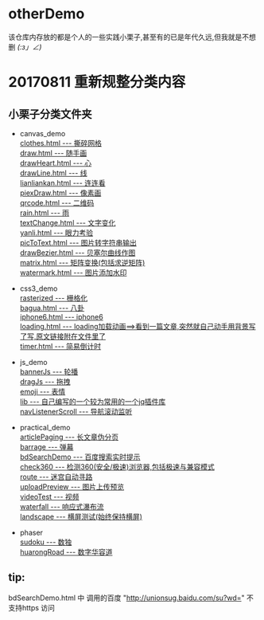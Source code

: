 # otherDemo
  该仓库内存放的都是个人的一些实践小栗子,甚至有的已是年代久远,但我就是不想删 _(:з」∠)_

# 20170811 重新规整分类内容 
## 小栗子分类文件夹
- canvas_demo  
	[clothes.html --- 撕碎网格](https://erdayo.github.io/otherDemo/canvas_demo/clothes.html)  
	[draw.html --- 随手画](https://erdayo.github.io/otherDemo/canvas_demo/draw.html)  
	[drawHeart.html --- 心](https://erdayo.github.io/otherDemo/canvas_demo/drawHeart.html)  
	[drawLine.html --- 线](https://erdayo.github.io/otherDemo/canvas_demo/drawLine.html)  
	[lianliankan.html --- 连连看](https://erdayo.github.io/otherDemo/canvas_demo/lianliankan.html)  
	[piexDraw.html --- 像素画](https://erdayo.github.io/otherDemo/canvas_demo/piexDraw.html)  
	[qrcode.html --- 二维码](https://erdayo.github.io/otherDemo/canvas_demo/qrcode.html)  
	[rain.html --- 雨](https://erdayo.github.io/otherDemo/canvas_demo/rain.html)  
	[textChange.html --- 文字变化](https://erdayo.github.io/otherDemo/canvas_demo/textChange.html)  
	[yanli.html --- 眼力考验](https://erdayo.github.io/otherDemo/canvas_demo/yanli.html)  
	[picToText.html --- 图片转字符串输出](https://erdayo.github.io/otherDemo/canvas_demo/picToText.html)  
	[drawBezier.html --- 贝塞尔曲线作图](https://erdayo.github.io/otherDemo/canvas_demo/drawBezier.html)   
	[matrix.html --- 矩阵变换(包括求逆矩阵)](https://erdayo.github.io/otherDemo/canvas_demo/matrix.html)   
	[watermark.html --- 图片添加水印](https://erdayo.github.io/otherDemo/canvas_demo/watermark.html)   	
	
- css3_demo	  
	[rasterized --- 栅格化](https://erdayo.github.io/otherDemo/css3_demo/rasterized/index.html)  
	[bagua.html --- 八卦](https://erdayo.github.io/otherDemo/css3_demo/bagua.html)  
	[iphone6.html --- iphone6](https://erdayo.github.io/otherDemo/css3_demo/iphone6.html)  
	[loading.html --- loading加载动画==>看到一篇文章,突然就自己动手用背景写了写,原文链接附在文件里了](https://erdayo.github.io/otherDemo/css3_demo/loading.html) 	  
	[timer.html --- 简易倒计时](https://erdayo.github.io/otherDemo/css3_demo/timer.html)  

 	
- js_demo  
	[bannerJs --- 轮播](https://erdayo.github.io/otherDemo/js_demo/bannerJs/banner.html)  
	[dragJs --- 拖拽](https://erdayo.github.io/otherDemo/js_demo/dragJs/index.html)  
	[emoji --- 表情](https://erdayo.github.io/otherDemo/js_demo/emoji/index.html)  
	[lib --- 自己编写的一个较为常用的一个jq插件库](https://erdayo.github.io/otherDemo/js_demo/lib/index.html)   
	[navListenerScroll --- 导航滚动监听](https://erdayo.github.io/otherDemo/js_demo/navListenerScroll/index.html) 
	
- practical_demo  
	[articlePaging --- 长文章伪分页](https://erdayo.github.io/otherDemo/practical_demo/articlePaging.html)  
	[barrage --- 弹幕](https://erdayo.github.io/otherDemo/practical_demo/barrage.html)  
	[bdSearchDemo --- 百度搜索实时提示](https://erdayo.github.io/otherDemo/practical_demo/bdSearchDemo.html)   
	[check360 --- 检测360(安全/极速)浏览器,包括极速与兼容模式](https://erdayo.github.io/otherDemo/practical_demo/check360.html)  
	[route --- 迷宫自动寻路](https://erdayo.github.io/otherDemo/practical_demo/route.html)  
	[uploadPreview --- 图片上传预览](https://erdayo.github.io/otherDemo/practical_demo/uploadPreview.html)  
	[videoTest --- 视频](https://erdayo.github.io/otherDemo/practical_demo/videoTest.html)  
	[waterfall --- 响应式瀑布流](https://erdayo.github.io/otherDemo/practical_demo/waterfall.html)  
	[landscape --- 横屏测试(始终保持横屏)](https://erdayo.github.io/otherDemo/practical_demo/landscape.html)  

- phaser  
	[sudoku --- 数独](https://erdayo.github.io/otherDemo/phaser/sudoku.html)  
	[huarongRoad --- 数字华容道](https://erdayo.github.io/otherDemo/phaser/huarongRoad.html)
 
## tip: 
bdSearchDemo.html 中 调用的百度 "http://unionsug.baidu.com/su?wd=" 不支持https 访问
 
